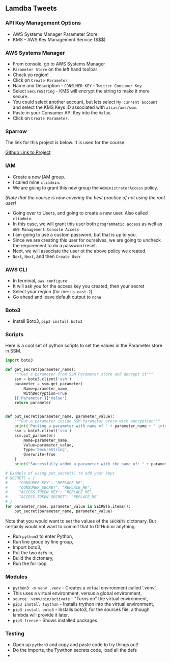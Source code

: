 ## Lamdba Tweets

### API Key Management Options
- AWS Systems Manager Parameter Store
- KMS - AWS Key Management Service ($$$)

### AWS Systems Manager
- From console, go to AWS Systems Manager
- `Parameter Store` on the left hand toolbar
- Check yo region!
- Click on `Create Parameter`
- Name and Description - `CONSUMER_KEY` - `Twitter Consumer Key`
- Select `SecureString` - KMS will encrypt the string to make it more secure.
- You could select another account, but lets select `My current account` and select the KMS Keys ID associated with `alias/aws/ssm`.
- Paste in your Consumer API Key into the `Value`.
- Click on `Create Parameter`.

### Sparrow
The link for this project is below. It is used for the course:

[Github Link to Project](https://github.com/scottbromander/sparrow)

### IAM 
- Create a new IAM group.
- I called mine `cliadmin`.
- We are going to grant this new group the `AdministratorAccess` policy.

_(Note that the course is now covering the best practice of not using the root user)_
- Going over to Users, and going to create a new user. Also called `cliadmin`.
- In this case, we will grant this user both `programmatic access` as well as `AWS Management Console Access`
- I am going to use a custom password, but that is up to you.
- Since we are creating this user for ourselves, we are going to uncheck the requirement to do a password reset.
- Next, we will associate the user ot the above policy we created. 
- `Next`, `Next`, and then `Create User`

### AWS CLI
- In terminal, `aws configure`
- It will ask you for the access key you created, then your secret
- Select your region (for me: `us-east-2`)
- Go ahead and leave default output to `none`

### Boto3
- Install Boto3, `pip3 install boto3`

### Scripts
Here is a cool set of python scripts to set the values in the Parameter store in SSM.

```python
import boto3

def get_secret(parameter_name):
    """Get a parameter from SSM Parameter store and decrypt it"""
    ssm = boto3.client('ssm')
    parameter = ssm.get_parameter(
        Name=parameter_name,
        WithDecryption=True
    )['Parameter']['Value']
    return parameter


def put_secret(parameter_name, parameter_value):
    """Put a parameter inside SSM Parameter store with encryption"""
    print('Putting a parameter with name of ' + parameter_name + ' into SSM.')
    ssm = boto3.client('ssm')
    ssm.put_parameter(
        Name=parameter_name,
        Value=parameter_value,
        Type='SecureString',
        Overwrite=True
    )
    print("Successfully added a parameter with the name of: " + parameter_name)

# Example of using put_secret() to add your keys
# SECRETS = {
#     "CONSUMER_KEY": "REPLACE_ME",
#     "CONSUMER_SECRET": "REPLACE_ME",
#     "ACCESS_TOKEN_KEY": "REPLACE_ME",
#     "ACCESS_TOKEN_SECRET": "REPLACE_ME"
# }
for parameter_name, parameter_value in SECRETS.items():
    put_secret(parameter_name, parameter_value)
```

Note that you would want to set the values of the `SECRETS` dictonary. But certainly would not want to commit that to GitHub or anything. 
- Run `python3` to enter Python,
- Run line group by line group,
- Import boto3,
- Put the two `def`s in,
- Build the dictonary,
- Run the for loop

### Modules
- `python3 -m venv .venv` - Creates a virtual environment called '.venv',
- This uses a virtual environment, versus a global environment,
- `source .venv/bin/activate` - "Turns on" the virtual environment,
- `pip3 install twython` - Installs trython into the virtual environment,
- `pip3 install boto3` - Installs boto3, for the sources file, although lambda will provide it later,
- `pip3 freeze` - Shows installed packages

### Testing
- Open up `python3` and copy and paste code to try things out!
- Do the imports, the Tywthon secrets code, load all the defs
- 
